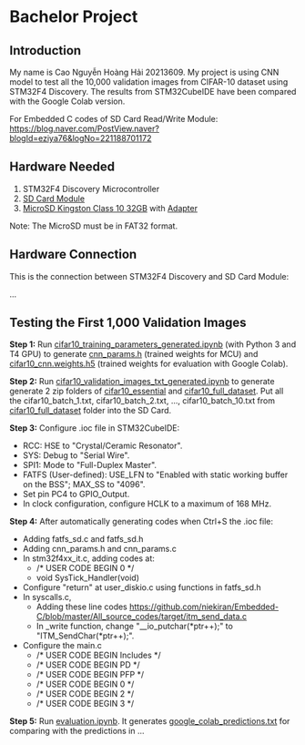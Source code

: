 # Bachelor Project

## Introduction

My name is Cao Nguyễn Hoàng Hải 20213609. My project is using CNN model to test all the 10,000 validation images from CIFAR-10 dataset using STM32F4 Discovery. The results from STM32CubeIDE have been compared with the Google Colab version.

For Embedded C codes of SD Card Read/Write Module: https://blog.naver.com/PostView.naver?blogId=eziya76&logNo=221188701172

## Hardware Needed

1. STM32F4 Discovery Microcontroller
2. [SD Card Module](https://linhkienchatluong.vn/module-doc-the-nho/module-doc-the-sd-card_sp497_ct206.aspx)
3. [MicroSD Kingston Class 10 32GB](https://cellphones.com.vn/the-nho-microsd-kingston-class-10-non-adapter-32gb.html) with [Adapter](https://tuanphong.vn/adapter-the-nho/adapter-microsd-to-sd)

Note: The MicroSD must be in FAT32 format.

## Hardware Connection

This is the connection between STM32F4 Discovery and SD Card Module:

...

## Testing the First 1,000 Validation Images

**Step 1:** Run [cifar10_training_parameters_generated.ipynb](software_implementation/cifar10_training_parameters_generated.ipynb) (with Python 3 and T4 GPU) to generate [cnn_params.h](software_implementation/cnn_params.h) (trained weights for MCU) and [cifar10_cnn.weights.h5](software_implementation/cifar10_cnn.weights.h5) (trained weights for evaluation with Google Colab).

**Step 2:** Run [cifar10_validation_images_txt_generated.ipynb](software_implementation/cifar10_validation_images_txt_generated.ipynb) to generate generate 2 zip folders of [cifar10_essential](https://mega.nz/folder/dJxCEIha#ggBgeCuhP4gDa195bdPYaw/folder/QMBiQZjY) and [cifar10_full_dataset](https://mega.nz/folder/dJxCEIha#ggBgeCuhP4gDa195bdPYaw/folder/gAAg1ZjS). Put all the cifar10_batch_1.txt, cifar10_batch_2.txt, ..., cifar10_batch_10.txt from [cifar10_full_dataset](https://mega.nz/folder/dJxCEIha#ggBgeCuhP4gDa195bdPYaw/folder/gAAg1ZjS) folder into the SD Card.

**Step 3:** Configure .ioc file in STM32CubeIDE:
- RCC: HSE to "Crystal/Ceramic Resonator".
- SYS: Debug to "Serial Wire".
- SPI1: Mode to "Full-Duplex Master".
- FATFS (User-defined): USE_LFN to "Enabled with static working buffer on the BSS"; MAX_SS to "4096".
- Set pin PC4 to GPIO_Output.
- In clock configuration, configure HCLK to a maximum of 168 MHz.

**Step 4:** After automatically generating codes when Ctrl+S the .ioc file:
- Adding fatfs_sd.c and fatfs_sd.h
- Adding cnn_params.h and cnn_params.c
- In stm32f4xx_it.c, adding codes at:
  + /* USER CODE BEGIN 0 */
  + void SysTick_Handler(void)
 - Configure "return" at user_diskio.c using functions in fatfs_sd.h
 - In syscalls.c,
   + Adding these line codes https://github.com/niekiran/Embedded-C/blob/master/All_source_codes/target/itm_send_data.c
   + In _write function, change "__io_putchar(*ptr++);" to "ITM_SendChar(*ptr++);".
 - Configure the main.c
   + /* USER CODE BEGIN Includes */
   + /* USER CODE BEGIN PD */
   + /* USER CODE BEGIN PFP */
   + /* USER CODE BEGIN 0 */
   + /* USER CODE BEGIN 2 */
   + /* USER CODE BEGIN 3 */

**Step 5:** Run [evaluation.ipynb](software_implementation/evaluation.ipynb). It generates [google_colab_predictions.txt](software_implementation/google_colab_predictions.txt) for comparing with the predictions in ...
